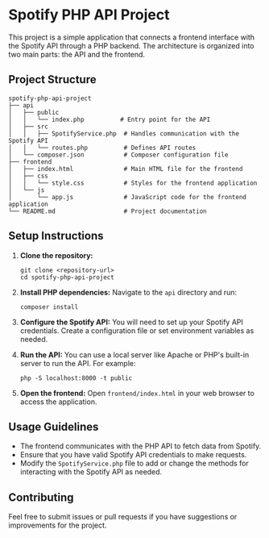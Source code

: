 # Spotify PHP API Project

This project is a simple application that connects a frontend interface with the Spotify API through a PHP backend. The architecture is organized into two main parts: the API and the frontend.

## Project Structure

```
spotify-php-api-project
├── api
│   ├── public
│   │   └── index.php          # Entry point for the API
│   ├── src
│   │   ├── SpotifyService.php  # Handles communication with the Spotify API
│   │   └── routes.php          # Defines API routes
│   └── composer.json           # Composer configuration file
├── frontend
│   ├── index.html              # Main HTML file for the frontend
│   ├── css
│   │   └── style.css           # Styles for the frontend application
│   └── js
│       └── app.js              # JavaScript code for the frontend application
└── README.md                   # Project documentation
```

## Setup Instructions

1. **Clone the repository:**
   ```
   git clone <repository-url>
   cd spotify-php-api-project
   ```

2. **Install PHP dependencies:**
   Navigate to the `api` directory and run:
   ```
   composer install
   ```

3. **Configure the Spotify API:**
   You will need to set up your Spotify API credentials. Create a configuration file or set environment variables as needed.

4. **Run the API:**
   You can use a local server like Apache or PHP's built-in server to run the API. For example:
   ```
   php -S localhost:8000 -t public
   ```

5. **Open the frontend:**
   Open `frontend/index.html` in your web browser to access the application.

## Usage Guidelines

- The frontend communicates with the PHP API to fetch data from Spotify.
- Ensure that you have valid Spotify API credentials to make requests.
- Modify the `SpotifyService.php` file to add or change the methods for interacting with the Spotify API as needed.

## Contributing

Feel free to submit issues or pull requests if you have suggestions or improvements for the project.